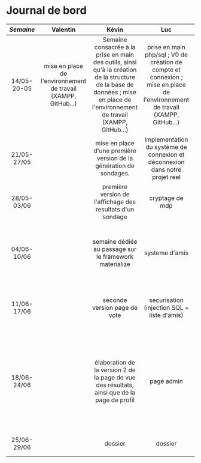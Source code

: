 # Journal de bord
*Semaine* | Valentin | Kévin | Luc | Romain | Antoine | Ségolène
:---: | :---: | :---:| :---: | :---: | :---:| :---: 
14/05-20-05 | mise en place de l'environnement de travail (XAMPP, GitHub...) |Semaine consacrée à la prise en main des outils, ainsi qu'à la création de la structure de la base de données  ; mise en place de l'environnement de travail (XAMPP, GitHub...) | prise en main php/sql ; V0 de création de compte et connexion ; mise en place de l'environnement de travail (XAMPP, GitHub...) | mise en place de l'environnement de travail (XAMPP, GitHub...), remise à niveau des langages HTML, CSS et PHP | mise en place de l'environnement de travail (XAMPP, GitHub...) | prise en main des langages HTML, CSS et PHP ; mise en place de l'environnement de travail (XAMPP, GitHub...)
21/05-27/05 |  | mise en place d'une première version de la génération de sondages. | Implementation du système de connexion et déconnexion dans notre projet reel | implémentation du système d'inscription |  | v0 pour la création d'un sondage ; prise en main de JavaScript
28/05-03/06 |  | première version de l'affichage des resultats d'un sondage | cryptage de mdp | Documentation sur JavaScript |  | JS pour contrôle des champs au remplissage dans SignUp
04/06-10/06 |  | semaine dédiée au passage sur le framework materialize | systeme d'amis | renseignement sur règles de séucité pour la bdd |  | prise en main de JS pour modifier la page avec le DOM ; familiarisation avec le framework
11/06-17/06 |  | seconde version page de vote | securisation (injection SQL + liste d'amis) | sécurité (injection SQL) + renseignement pour création de captcha|  | mise en place des sondages modulaires
18/06-24/06 |  | élaboration de la version 2 de la page de vue des résultats, ainsi que de la page de profil | page admin | sécurité (création captcha anti bot) |  | ajout de JS sur la page de création de sondage pour modifier le formulaire affiché selon les options choisies ; création des fichiers squelette du dossier
25/06-29/06 |  | dossier | dossier | dossier + sécurité (captcha) |  | dossier
